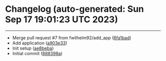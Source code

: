 # Changelog (auto-generated: Sun Sep 17 19:01:23 UTC 2023)
-------------------------------------
* Merge pull request #7 from fwilhelm92/add_app ([6fa1bad](https://github.com/fwilhelm92/gha-demo/commit/6fa1bad))
* Add application ([a903e33](https://github.com/fwilhelm92/gha-demo/commit/a903e33))
* Init setup ([ae8beba](https://github.com/fwilhelm92/gha-demo/commit/ae8beba))
* Initial commit ([888398a](https://github.com/fwilhelm92/gha-demo/commit/888398a))
